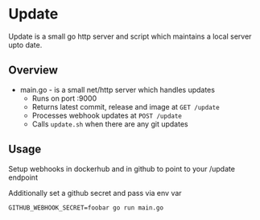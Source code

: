 # Update

Update is a small go http server and script which maintains a local server upto date.

## Overview

- main.go - is a small net/http server which handles updates
  * Runs on port :9000
  * Returns latest commit, release and image at `GET /update`
  * Processes webhook updates at `POST /update`
  * Calls `update.sh` when there are any git updates

## Usage

Setup webhooks in dockerhub and in github to point to your /update endpoint

Additionally set a github secret and pass via env var

```
GITHUB_WEBHOOK_SECRET=foobar go run main.go
```
